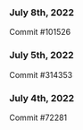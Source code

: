 ### July 8th, 2022

Commit #101526

### July 5th, 2022

Commit #314353


### July 4th, 2022

Commit #72281
